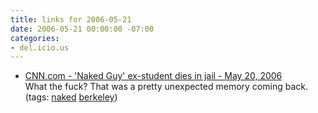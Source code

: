 ```yaml
---
title: links for 2006-05-21
date: 2006-05-21 00:00:00 -07:00
categories:
- del.icio.us
---
```


<ul class="delicious">
	<li>
		<div class="delicious-link"><a href="http://www.cnn.com/2006/US/05/20/nudist.dies.ap/index.html">CNN.com - 'Naked Guy' ex-student dies in jail - May 20, 2006</a></div>
		<div class="delicious-extended">What the fuck? That was a pretty unexpected memory coming back.</div>
		<div class="delicious-tags">(tags: <a href="http://del.icio.us/torrez/naked">naked</a> <a href="http://del.icio.us/torrez/berkeley">berkeley</a>)</div>
	</li>
</ul>
